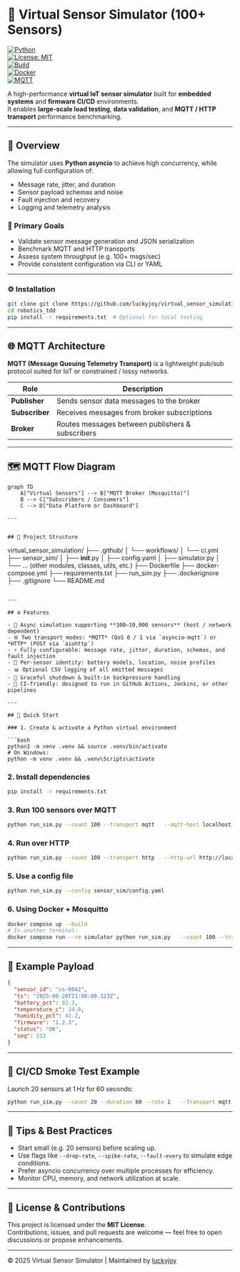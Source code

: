 # 🚀 Virtual Sensor Simulator (100+ Sensors)

[![Python](https://img.shields.io/badge/Python-3.9%2B-blue.svg?logo=python)](https://www.python.org/)  
[![License: MIT](https://img.shields.io/badge/License-MIT-green.svg)](LICENSE)  
[![Build](https://img.shields.io/github/actions/workflow/status/luckyjoy/virtual_sensor_simulation/ci.yml?label=CI%2FCD)](https://github.com/luckyjoy/virtual_sensor_simulation/actions)  
[![Docker](https://img.shields.io/badge/Docker-Ready-blue?logo=docker)](https://hub.docker.com/)  
[![MQTT](https://img.shields.io/badge/MQTT-Asyncio--MQTT-orange)](https://mqtt.org/)

A high-performance **virtual IoT sensor simulator** built for **embedded systems** and **firmware CI/CD** environments.  
It enables **large‑scale load testing**, **data validation**, and **MQTT / HTTP transport** performance benchmarking.

---

## 📘 Overview

The simulator uses **Python asyncio** to achieve high concurrency, while allowing full configuration of:

- Message rate, jitter, and duration  
- Sensor payload schemas and noise  
- Fault injection and recovery  
- Logging and telemetry analysis  

### 🎯 Primary Goals

- Validate sensor message generation and JSON serialization  
- Benchmark MQTT and HTTP transports  
- Assess system throughput (e.g. 100+ msgs/sec)  
- Provide consistent configuration via CLI or YAML  

---

### ⚙️ Installation

```bash
git clone git clone https://github.com/luckyjoy/virtual_sensor_simulation.git
cd robotics_tdd
pip install -r requirements.txt  # Optional for local testing
```

---

## 🌐 MQTT Architecture

**MQTT (Message Queuing Telemetry Transport)** is a lightweight pub/sub protocol suited for IoT or constrained / lossy networks.

| Role        | Description                                 |
|-------------|---------------------------------------------|
| **Publisher**  | Sends sensor data messages to the broker     |
| **Subscriber** | Receives messages from broker subscriptions |
| **Broker**     | Routes messages between publishers & subscribers |

---

## 🗺️ MQTT Flow Diagram

```mermaid
graph TD
    A["Virtual Sensors"] --> B["MQTT Broker (Mosquitto)"]
    B --> C["Subscribers / Consumers"]
    C --> D["Data Platform or Dashboard"]

---


## 📁 Project Structure

```
virtual_sensor_simulation/
├── .github/
│   └── workflows/
│       └── ci.yml
├── sensor_sim/
│   ├── __init__.py
│   ├── config.yaml
│   ├── simulator.py
│   └── … (other modules, classes, utils, etc.)
├── Dockerfile
├── docker-compose.yml
├── requirements.txt
├── run_sim.py
├── .dockerignore
├── .gitignore
└── README.md
```

---

## ⚙️ Features

- 🧩 Async simulation supporting **100–10,000 sensors** (host / network dependent)  
- 🌐 Two transport modes: *MQTT* (QoS 0 / 1 via `asyncio-mqtt`) or *HTTP* (POST via `aiohttp`)  
- ⚡ Fully configurable: message rate, jitter, duration, schemas, and fault injection  
- 🧪 Per-sensor identity: battery models, location, noise profiles  
- 📊 Optional CSV logging of all emitted messages  
- 🧘 Graceful shutdown & built-in backpressure handling  
- 🧱 CI‑friendly: designed to run in GitHub Actions, Jenkins, or other pipelines  

---

## 🚀 Quick Start

### 1. Create & activate a Python virtual environment

```bash
python3 -m venv .venv && source .venv/bin/activate
# On Windows:
python -m venv .venv && .venv\Scripts\activate
```

### 2. Install dependencies

```bash
pip install -r requirements.txt
```

### 3. Run 100 sensors over MQTT

```bash
python run_sim.py --count 100 --transport mqtt   --mqtt-host localhost --mqtt-port 1883   --topic-prefix sim/sensors --rate 1.0
```

### 4. Run over HTTP

```bash
python run_sim.py --count 100 --transport http   --http-url http://localhost:8080/ingest --rate 1.0
```

### 5. Use a config file

```bash
python run_sim.py --config sensor_sim/config.yaml
```

### 6. Using Docker + Mosquitto

```bash
docker compose up --build
# In another terminal:
docker compose run --rm simulator python run_sim.py   --count 100 --transport mqtt --mqtt-host mosquitto --topic-prefix sim/sensors
```

---

## 🧪 Example Payload

```json
{
  "sensor_id": "vs-0042",
  "ts": "2025-08-28T21:00:00.123Z",
  "battery_pct": 92.3,
  "temperature_c": 24.8,
  "humidity_pct": 41.2,
  "firmware": "1.2.3",
  "status": "OK",
  "seq": 512
}
```

---

## 🧱 CI/CD Smoke Test Example

Launch 20 sensors at 1 Hz for 60 seconds:

```bash
python run_sim.py --count 20 --duration 60 --rate 1   --transport mqtt --mqtt-host $BROKER_HOST
```

---

## 🧠 Tips & Best Practices

- Start small (e.g. 20 sensors) before scaling up.  
- Use flags like `--drop-rate`, `--spike-rate`, `--fault-every` to simulate edge conditions.  
- Prefer asyncio concurrency over multiple processes for efficiency.  
- Monitor CPU, memory, and network utilization at scale.  

---

## 🧩 License & Contributions

This project is licensed under the **MIT License**.  
Contributions, issues, and pull requests are welcome — feel free to open discussions or propose enhancements.

---

© 2025 Virtual Sensor Simulator | Maintained by [luckyjoy](https://github.com/luckyjoy)
